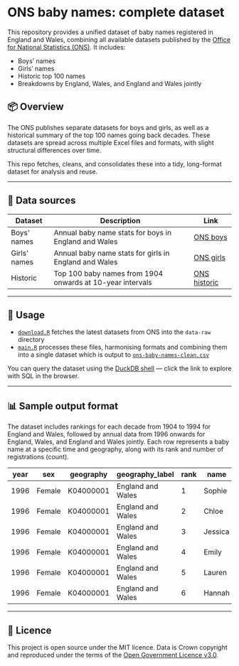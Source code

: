 # ONS baby names: complete dataset

This repository provides a unified dataset of baby names registered in England and Wales, combining all available datasets published by the [Office for National Statistics (ONS)](https://www.ons.gov.uk/). It includes:

- Boys’ names
- Girls’ names
- Historic top 100 names
- Breakdowns by England, Wales, and England and Wales jointly

## 📦 Overview

The ONS publishes separate datasets for boys and girls, as well as a historical summary of the top 100 names going back decades. These datasets are spread across multiple Excel files and formats, with slight structural differences over time.

This repo fetches, cleans, and consolidates these into a tidy, long-format dataset for analysis and reuse.

---

## 📁 Data sources

| Dataset      | Description                                               | Link                                                                                                                                                                   |
| ------------ | --------------------------------------------------------- | ---------------------------------------------------------------------------------------------------------------------------------------------------------------------- |
| Boys' names  | Annual baby name stats for boys in England and Wales      | [ONS boys](https://www.ons.gov.uk/peoplepopulationandcommunity/birthsdeathsandmarriages/livebirths/datasets/babynamesenglandandwalesbabynamesstatisticsboys)           |
| Girls' names | Annual baby name stats for girls in England and Wales     | [ONS girls](https://www.ons.gov.uk/peoplepopulationandcommunity/birthsdeathsandmarriages/livebirths/datasets/babynamesenglandandwalesbabynamesstatisticsgirls)         |
| Historic     | Top 100 baby names from 1904 onwards at 10-year intervals | [ONS historic](https://www.ons.gov.uk/peoplepopulationandcommunity/birthsdeathsandmarriages/livebirths/datasets/babynamesenglandandwalestop100babynameshistoricaldata) |

---

## 🚀 Usage

- [`download.R`](download.R) fetches the latest datasets from ONS into the `data-raw` directory
- [`main.R`](main.R) processes these files, harmonising formats and combining them into a single dataset which is output to [`ons-baby-names-clean.csv`](ons-baby-names-clean.csv)

You can query the dataset using the [DuckDB shell](https://shell.duckdb.org/#queries=v0,CREATE-TABLE-babynames-AS%0ASELECT-*-FROM-read_csv_auto('https%3A%2F%2Fraw.githubusercontent.com%2Frossbowen%2Fbabynames%2Frefs%2Fheads%2Fmain%2Fons%20baby%20names%20clean.csv')~,SELECT-*-FROM-babynames-LIMIT-10~) — click the link to explore with SQL in the browser.


---

## 📊 Sample output format

The dataset includes rankings for each decade from 1904 to 1994 for England and Wales, followed by annual data from 1996 onwards for England, Wales, and England and Wales jointly. Each row represents a baby name at a specific time and geography, along with its rank and number of registrations (count).

| year | sex    | geography   | geography_label     | rank | name    | count |
|------|--------|-------------|---------------------|------|---------|--------|
| 1996 | Female | K04000001   | England and Wales   | 1    | Sophie  | 7087   |
| 1996 | Female | K04000001   | England and Wales   | 2    | Chloe   | 6824   |
| 1996 | Female | K04000001   | England and Wales   | 3    | Jessica | 6711   |
| 1996 | Female | K04000001   | England and Wales   | 4    | Emily   | 6415   |
| 1996 | Female | K04000001   | England and Wales   | 5    | Lauren  | 6299   |
| 1996 | Female | K04000001   | England and Wales   | 6    | Hannah  | 5916   |

---

## 📜 Licence

This project is open source under the MIT licence. Data is Crown copyright and reproduced under the terms of the [Open Government Licence v3.0](https://www.nationalarchives.gov.uk/doc/open-government-licence/version/3/).
